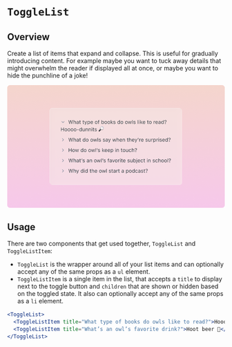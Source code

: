 # `ToggleList`

## Overview

Create a list of items that expand and collapse. This is useful for gradually introducing content. For example maybe you want to tuck away details that might overwhelm the reader if displayed all at once, or maybe you want to hide the punchline of a joke!

<img alt="Toggle List" src="toggle-list.png" width="800" />

## Usage

There are two components that get used together, `ToggleList` and `ToggleListItem`:

- `ToggleList` is the wrapper around all of your list items and can optionally accept any of the same props as a `ul` element.
- `ToggleListItem` is a single item in the list, that accepts a `title` to display next to the toggle button and `children` that are shown or hidden based on the toggled state. It also can optionally accept any of the same props as a `li` element.

```jsx
<ToggleList>
  <ToggleListItem title="What type of books do owls like to read?">Hoooo-dunnits 🔎</ToggleListItem>
  <ToggleListItem title="What’s an owl’s favorite drink?">Hoot beer 🥤</ToggleListItem>
</ToggleList>
```
